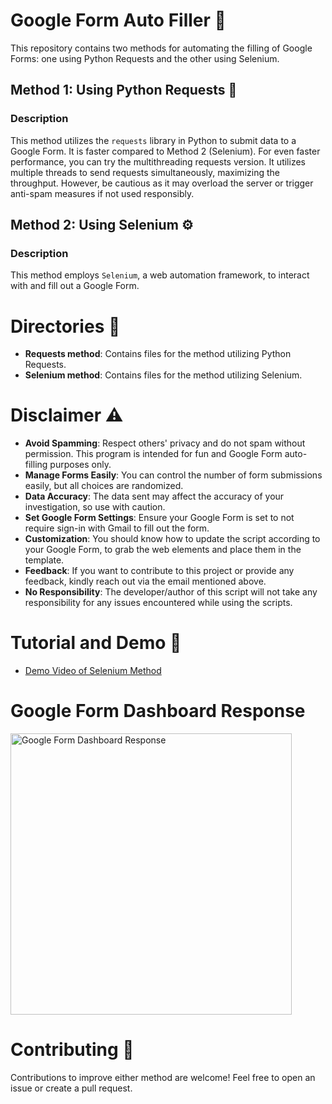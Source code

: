# Google Form Auto Filler 📝

This repository contains two methods for automating the filling of Google Forms: one using Python Requests and the other using Selenium.

## Method 1: Using Python Requests 🐍

### Description
This method utilizes the `requests` library in Python to submit data to a Google Form. It is faster compared to Method 2 (Selenium). For even faster performance, you can try the multithreading requests version. It utilizes multiple threads to send requests simultaneously, maximizing the throughput. However, be cautious as it may overload the server or trigger anti-spam measures if not used responsibly.


## Method 2: Using Selenium ⚙️

### Description
This method employs `Selenium`, a web automation framework, to interact with and fill out a Google Form.

# Directories 📁

- **Requests method**: Contains files for the method utilizing Python Requests.
- **Selenium method**: Contains files for the method utilizing Selenium.

# Disclaimer ⚠️

- **Avoid Spamming**: Respect others' privacy and do not spam without permission. This program is intended for fun and Google Form auto-filling purposes only.
- **Manage Forms Easily**: You can control the number of form submissions easily, but all choices are randomized.
- **Data Accuracy**: The data sent may affect the accuracy of your investigation, so use with caution.
- **Set Google Form Settings**: Ensure your Google Form is set to not require sign-in with Gmail to fill out the form.
- **Customization**: You should know how to update the script according to your Google Form, to grab the web elements and place them in the template.
- **Feedback**: If you want to contribute to this project or provide any feedback, kindly reach out via the email mentioned above.
- **No Responsibility**: The developer/author of this script will not take any responsibility for any issues encountered while using the scripts.

# Tutorial and Demo 🎥

- [Demo Video of Selenium Method](https://www.youtube.com/watch?v=Hkuh5pFczi4)

# Google Form Dashboard Response

<img src="https://github.com/ongcl03/Google-Form-Auto-Filler/assets/75270770/3f4ac342-df57-4755-958e-43ef42d4a183.png" alt="Google Form Dashboard Response" width="450">


# Contributing 🤝

Contributions to improve either method are welcome! Feel free to open an issue or create a pull request.
